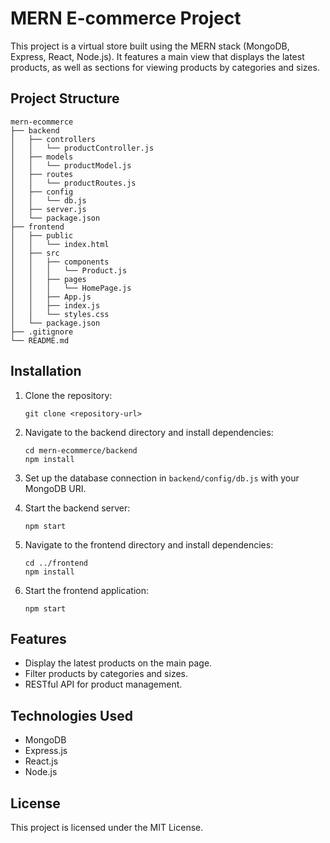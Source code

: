 # MERN E-commerce Project

This project is a virtual store built using the MERN stack (MongoDB, Express, React, Node.js). It features a main view that displays the latest products, as well as sections for viewing products by categories and sizes.

## Project Structure

```
mern-ecommerce
├── backend
│   ├── controllers
│   │   └── productController.js
│   ├── models
│   │   └── productModel.js
│   ├── routes
│   │   └── productRoutes.js
│   ├── config
│   │   └── db.js
│   ├── server.js
│   └── package.json
├── frontend
│   ├── public
│   │   └── index.html
│   ├── src
│   │   ├── components
│   │   │   └── Product.js
│   │   ├── pages
│   │   │   └── HomePage.js
│   │   ├── App.js
│   │   ├── index.js
│   │   └── styles.css
│   └── package.json
├── .gitignore
└── README.md
```

## Installation

1. Clone the repository:
   ```
   git clone <repository-url>
   ```

2. Navigate to the backend directory and install dependencies:
   ```
   cd mern-ecommerce/backend
   npm install
   ```

3. Set up the database connection in `backend/config/db.js` with your MongoDB URI.

4. Start the backend server:
   ```
   npm start
   ```

5. Navigate to the frontend directory and install dependencies:
   ```
   cd ../frontend
   npm install
   ```

6. Start the frontend application:
   ```
   npm start
   ```

## Features

- Display the latest products on the main page.
- Filter products by categories and sizes.
- RESTful API for product management.

## Technologies Used

- MongoDB
- Express.js
- React.js
- Node.js

## License

This project is licensed under the MIT License.